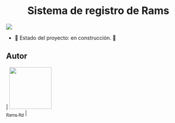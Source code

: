 <h1 align="center"> Sistema de registro de Rams</h1>

<p align="left">
   <img src="https://img.shields.io/badge/STATUS-EN%20DESAROLLO-green">
   </p>

- 🚧 Estado del proyecto: en construcción. 🚧

## Autor

| [<img src="https://avatars.githubusercontent.com/u/194618244?s" width=115><br><sub>Rams Rd</sub>](https://github.com/RamsRD) | 
